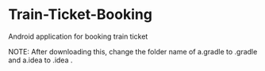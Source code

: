 # Train-Ticket-Booking
Android application for booking train ticket

NOTE:
After downloading this, change the folder name of a.gradle to .gradle and a.idea to .idea .
